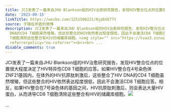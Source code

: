 ```yaml
---
title: JCI发表了一篇来自JHU Blankson组的HIV治愈研究报告，发现HIV整合位点的位置很大程度决定了HIV特异性CD8 T细胞的应答。如果HIV整合在4号染色体ZNF21基因内，在体...
date: '2023-09-15'
linkTitle: https://weibo.com/1251560221/NjpbVE77t
source: 子陵在听歌的微博
description: JCI发表了一篇来自JHU Blankson组的HIV治愈研究报告，发现HIV整合位点的位置很大程度决定了HIV特异性CD8 T细胞的应答。如果HIV整合在4号染色体ZNF21基因内，在体外的HIV抗原肽刺激后，这些整合了HIV
  DNA的CD4 T细胞虽然增殖，但这些整合的HIV依然表达程度很低，因此不会激活CD8 T细胞应答。相反，如果HIV整合在7号染色体的基因之间，HIV抗原肽刺激后，则会表达大量HIV蛋白，从而诱导CD8
  T细胞清除这些整合有HIV的储藏库细胞。<img style="" src="https://tvax3.sinaimg.cn/large/4a994b1dgy1hhxa42il6hj20uk3h14og.jpg"
  referrerpolicy="no-referrer"><br><br> ...
disable_comments: true
---
```

JCI发表了一篇来自JHU Blankson组的HIV治愈研究报告，发现HIV整合位点的位置很大程度决定了HIV特异性CD8 T细胞的应答。如果HIV整合在4号染色体ZNF21基因内，在体外的HIV抗原肽刺激后，这些整合了HIV DNA的CD4 T细胞虽然增殖，但这些整合的HIV依然表达程度很低，因此不会激活CD8 T细胞应答。相反，如果HIV整合在7号染色体的基因之间，HIV抗原肽刺激后，则会表达大量HIV蛋白，从而诱导CD8 T细胞清除这些整合有HIV的储藏库细胞。<img style="" src="https://tvax3.sinaimg.cn/large/4a994b1dgy1hhxa42il6hj20uk3h14og.jpg" referrerpolicy="no-referrer"><br><br> ...